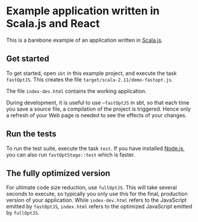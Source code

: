Example application written in Scala.js and React
=================================================

This is a barebone example of an application written in
[Scala.js](http://www.scala-js.org/).

Get started
-----------

To get started, open `sbt` in this example project, and execute the task
`fastOptJS`. This creates the file `target/scala-2.11/demo-fastopt.js`.

The file `index-dev.html` contains the working application.

During development, it is useful to use `~fastOptJS` in sbt, so that each
time you save a source file, a compilation of the project is triggered.
Hence only a refresh of your Web page is needed to see the effects of your
changes.

Run the tests
-------------

To run the test suite, execute the task `test`. If you have installed
[Node.js](http://nodejs.org/), you can also run `fastOptStage::test` which is
faster.

The fully optimized version
---------------------------

For ultimate code size reduction, use `fullOptJS`. This will take several
seconds to execute, so typically you only use this for the final, production
version of your application. While `index-dev.html` refers to the
JavaScript emitted by `fastOptJS`, `index.html` refers to the optimized
JavaScript emitted by `fullOptJS`.